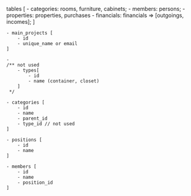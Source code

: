 tables
[
    - categories: rooms, furniture, cabinets;
    - members: persons;
    - properties: properties, purchases
    - financials: financials => [outgoings, incomes];
]

    - main_projects [
        - id
        - unique_name or email
    ]

    - 
    /** not used
        - types[
            - id
            - name (container, closet)
        ]
     */

    - categories [
        - id
        - name
        - parent_id
        - type_id // not used
    ]

    - positions [
        - id
        - name
    ]

    - members [
        - id
        - name
        - position_id
    ]
